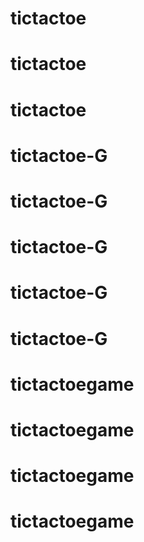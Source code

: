 # tictactoe
# tictactoe
# tictactoe
# tictactoe-G
# tictactoe-G
# tictactoe-G
# tictactoe-G
# tictactoe-G
# tictactoegame
# tictactoegame
# tictactoegame
# tictactoegame

